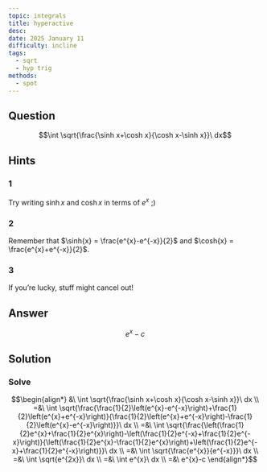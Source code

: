 ```yaml
---
topic: integrals
title: hyperactive
desc: 
date: 2025 January 11
difficulty: incline
tags:
  - sqrt
  - hyp trig
methods:
  - spot
---
```



## Question
```math
\int \sqrt{\frac{\sinh x+\cosh x}{\cosh x-\sinh x}}\ dx
```


## Hints

### 1
Try writing $\sinh{x}$ and $\cosh{x}$ in terms of $e^x$ ;)

### 2
Remember that $\sinh{x} = \frac{e^{x}-e^{-x}}{2}$ and $\cosh{x} = \frac{e^{x}+e^{-x}}{2}$.

### 3
If you’re lucky, stuff might cancel out!


## Answer
```math
e^{x}-c
```


## Solution

### Solve
```math
\begin{align*}
  &\ \int \sqrt{\frac{\sinh x+\cosh x}{\cosh x-\sinh x}}\ dx
  \\ =&\ \int \sqrt{\frac{\frac{1}{2}\left(e^{x}-e^{-x}\right)+\frac{1}{2}\left(e^{x}+e^{-x}\right)}{\frac{1}{2}\left(e^{x}+e^{-x}\right)-\frac{1}{2}\left(e^{x}-e^{-x}\right)}}\ dx
  \\ =&\ \int \sqrt{\frac{\left(\frac{1}{2}e^{x}+\frac{1}{2}e^{x}\right)-\left(\frac{1}{2}e^{-x}+\frac{1}{2}e^{-x}\right)}{\left(\frac{1}{2}e^{x}-\frac{1}{2}e^{x}\right)+\left(\frac{1}{2}e^{-x}+\frac{1}{2}e^{-x}\right)}}\ dx
  \\ =&\ \int \sqrt{\frac{e^{x}}{e^{-x}}}\ dx
  \\ =&\ \int \sqrt{e^{2x}}\ dx
  \\ =&\ \int e^{x}\ dx
  \\ =&\ e^{x}-c
\end{align*}
```
